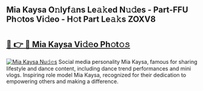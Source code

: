 ## Mia Kaysa O𝚗lyf𝚊ns Le𝚊𝚔ed N𝚞𝚍es - Part-FFU Ph𝚘tos Vi𝚍eo - H𝚘t Part Le𝚊𝚔s ZOXV8

# <h2><a href="http://hf30o0.feru.top/?c=Mia+Kaysa">🔗 👉 🔴 Mia Kaysa Vi𝚍𝚎o Ph𝚘t𝚘𝚜</a></h2>

[![Mia Kaysa Nu𝚍𝚎s](https://i.imgur.com/0TWrTi3.gif)](http://hf30o0.feru.top/?c=Mia+Kaysa)
Social media personality Mia Kaysa, famous for sharing lifestyle and dance content, including dance trend performances and mini vlogs. Inspiring role model Mia Kaysa, recognized for their dedication to empowering others and making a difference. 
